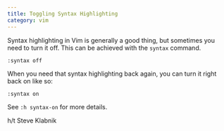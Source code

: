 ```yaml
---
title: Toggling Syntax Highlighting
category: vim
---
```



Syntax highlighting in Vim is generally a good thing, but sometimes you need
to turn it off. This can be achieved with the `syntax` command.

```vim
:syntax off
```

When you need that syntax highlighting back again, you can turn it right
back on like so:

```vim
:syntax on
```

See `:h syntax-on` for more details.

h/t Steve Klabnik
